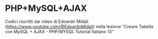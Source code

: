 # PHP+MySQL+AJAX
 Codici riscritti dai video di Edoardo Midali (https://www.youtube.com/@EdoardoMidali) nella lezione "Creare Tabella con MySQL + AJAX - PHP/MYSQL Tutorial Italiano 13"
